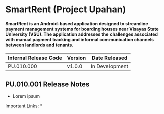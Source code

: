 # SmartRent (Project Upahan)
#### SmartRent is an Android-based application designed to streamline payment management systems for boarding houses near Visayas State University (VSU). The application addresses the challenges associated with manual payment tracking and informal communication channels between landlords and tenants.

| Internal Release Code | Version | Date Released |
| --- | --- | --- |
| PU.010.000 | v1.0.0 | In Development |

## PU.010.001 Release Notes
* Lorem ipsum

Important Links:
*
